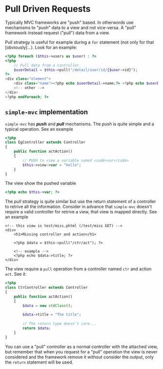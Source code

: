 # Pull Driven Requests

Typically MVC frameworks are "push" based. In otherwords use mechanisms to "push" data to 
a view and not vice-versa. A "pull" framework instead request ("pull") data from a view.

Pull strategy is useful for example during a `for` statement (not only for that [obviously]...). Look 
for an example:

```php
<?php foreach ($this->users as $user) : ?>
<?php
    // Pull data from a controller. 
    $userDetail = $this->pull("/detail/user/id/{$user->id}");
?>
<div class="element">
    <div class="name"><?php echo $userDetail->name;?> <?php echo $userDetail->surname; ?></div>
    <!-- other -->
</div>
<?php endforeach; ?>
```
 
## `simple-mvc` implementation

`simple-mvc` has ***push*** and ***pull*** mechanisms. The *push* is quite simple and a typical 
operation. See an example

```php
<?php
class EgController extends Controller
{
    public function actAction()
    {
        // PUSH to view a variable named <code>var</code>
        $this->view->var = "hello";
    }
}
```

The view show the pushed variable

```php
<?php echo $this->var; ?>
```

The *pull* strategy is quite similar but use the return statement of a controller to retrive 
all the information. Consider in advance that `simple-mvc` doesn't require a valid controller
for retrive a view, that view is mapped directly. See an example

```
<!-- this view is test/miss.phtml (/test/miss GET) -->
<div>
    <h1>Missing controller and action</h1>
    
    <?php $data = $this->pull("/ctr/act"); ?>
    
    <!-- example -->
    <?php echo $data->title; ?>
</div>
```

The view require a `pull` operation from a controller named `ctr` and action `act`. See it:

```php
<?php
class CtrController extends Controller
{
    public function actAction()
    {
        $data = new stdClass();
        
        $data->title = "The title";
        
        // The return type doesn't care...
        return $data;
    }
}
``` 

You can use a "pull" controller as a normal controller with the attached view, but remember
that when you request for a "pull" operation the view is never considered and the framework
remove it without consider the output, only the `return` statement will be used.
